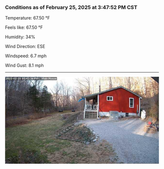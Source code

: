 ### Conditions as of February 25, 2025 at 3:47:52 PM CST 

Temperature: 67.50 &deg;F

Feels like: 67.50 &deg;F

Humidity: 34%

Wind Direction: ESE

Windspeed: 6.7 mph

Wind Gust: 8.1 mph

---

<img src="./images/latest.jpeg"/>

